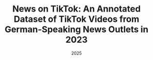 ---
title: "News on TikTok: An Annotated Dataset of TikTok Videos from German-Speaking News Outlets in 2023"
collection: publications
permalink: /publication/2025-News-on-TikTok-An-Annotated-Dataset-of-TikTok-Videos-from-German-Speaking-News-Outlets-in-2023
date: 2025
venue: 'GESIS Data Archive'
citation: ' Lion Wedel,  Anna-Theresa Mayer,  Jan Batzner,  Jonathan Hendrickx, &quot;News on TikTok: An Annotated Dataset of TikTok Videos from German-Speaking News Outlets in 2023.&quot; GESIS Data Archive, 1900.'
doi: '10.7802/2863'
---